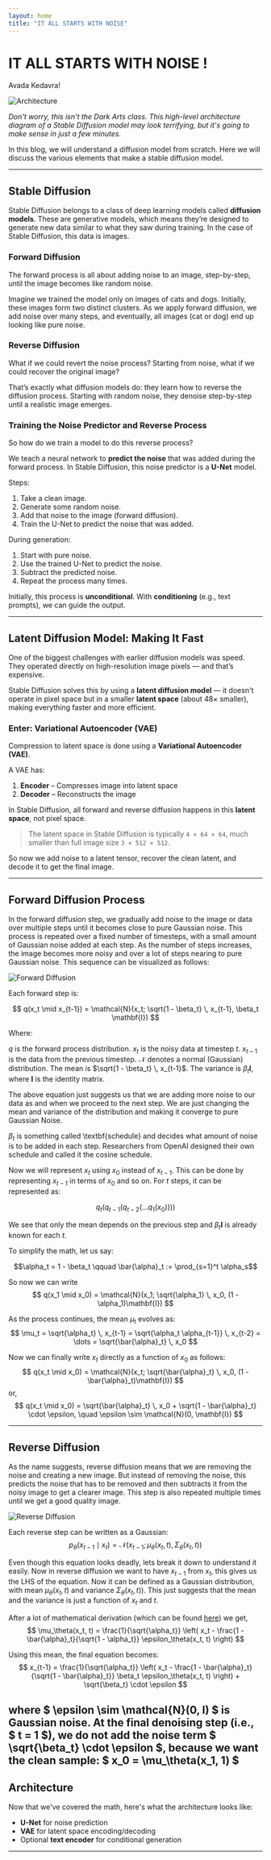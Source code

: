 ```yaml
---
layout: home
title: "IT ALL STARTS WITH NOISE"
---
```


# IT ALL STARTS WITH NOISE !

Avada Kedavra!


![Architecture](/assets/a.png)

*Don't worry, this isn't the Dark Arts class. This high-level architecture diagram of a Stable Diffusion model may look terrifying, but it's going to make sense in just a few minutes.*

In this blog, we will understand a diffusion model from scratch. Here we will discuss the various elements that make a stable diffusion model.

---

## Stable Diffusion

Stable Diffusion belongs to a class of deep learning models called **diffusion models**. These are generative models, which means they’re designed to generate new data similar to what they saw during training. In the case of Stable Diffusion, this data is images.

### Forward Diffusion

The forward process is all about adding noise to an image, step-by-step, until the image becomes like random noise.

Imagine we trained the model only on images of cats and dogs. Initially, these images form two distinct clusters. As we apply forward diffusion, we add noise over many steps, and eventually, all images (cat or dog) end up looking like pure noise.

### Reverse Diffusion

What if we could revert the noise process? Starting from noise, what if we could recover the original image?

That’s exactly what diffusion models do: they learn how to reverse the diffusion process. Starting with random noise, they denoise step-by-step until a realistic image emerges.

### Training the Noise Predictor and Reverse Process

So how do we train a model to do this reverse process?

We teach a neural network to **predict the noise** that was added during the forward process. In Stable Diffusion, this noise predictor is a **U-Net** model.

Steps:

1. Take a clean image.  
2. Generate some random noise.  
3. Add that noise to the image (forward diffusion).  
4. Train the U-Net to predict the noise that was added.

During generation:

1. Start with pure noise.  
2. Use the trained U-Net to predict the noise.  
3. Subtract the predicted noise.  
4. Repeat the process many times.

Initially, this process is **unconditional**. With **conditioning** (e.g., text prompts), we can guide the output.

---

## Latent Diffusion Model: Making It Fast

One of the biggest challenges with earlier diffusion models was speed. They operated directly on high-resolution image pixels — and that’s expensive.

Stable Diffusion solves this by using a **latent diffusion model** — it doesn't operate in pixel space but in a smaller **latent space** (about 48× smaller), making everything faster and more efficient.

### Enter: Variational Autoencoder (VAE)

Compression to latent space is done using a **Variational Autoencoder (VAE)**.

A VAE has:

1. **Encoder** – Compresses image into latent space  
2. **Decoder** – Reconstructs the image

In Stable Diffusion, all forward and reverse diffusion happens in this **latent space**, not pixel space.

> The latent space in Stable Diffusion is typically `4 × 64 × 64`, much smaller than full image size `3 × 512 × 512`.

So now we add noise to a latent tensor, recover the clean latent, and decode it to get the final image.

---

## Forward Diffusion Process

In the forward diffusion step, we gradually add noise to the image or data over multiple steps until it becomes close to pure Gaussian noise. This process is repeated over a fixed number of timesteps, with a small amount of Gaussian noise added at each step. As the number of steps increases, the image becomes more noisy and over a lot of steps nearing to pure Gaussian noise. This sequence can be visualized as follows:

![Forward Diffusion](/assets/forward_diffusion.png)

Each forward step is:

$$
    q(x_t \mid x_{t-1}) = \mathcal{N}(x_t; \sqrt{1 - \beta_t} \, x_{t-1}, \beta_t \mathbf{I})
$$
    
Where:

$q$ is the forward process distribution.
$x_t$ is the noisy data at timestep $t$.
$x_{t-1}$ is the data from the previous timestep.
$\mathcal{N}$ denotes a normal (Gaussian) distribution.
The mean is $\sqrt{1 - \beta_t} \, x_{t-1}$.
The variance is $\beta_t \mathbf{I}$, where $\mathbf{I}$ is the identity matrix.



The above equation just suggests us that we are adding more noise to our data as and when we proceed to the next step. We are just changing the mean and variance of the distribution and making it converge to pure Gaussian Noise.

$\beta_t$ is something called \textbf{schedule} and decides what amount of noise is to be added in each step. Researchers from OpenAI designed their own schedule and called it the cosine schedule.

Now we will represent $x_t$ using $x_0$ instead of $x_{t-1}$. This can be done by representing $x_{t-1}$ in terms of $x_0$ and so on. For $t$ steps, it can be represented as:

$$ q_t(q_{t-1}(q_{t-2}(\dots q_1(x_0)))) $$

We see that only the mean depends on the previous step and $\beta_t \mathbf{I}$ is already known for each $t$.

To simplify the math, let us say:

$$\alpha_t = 1 - \beta_t \qquad \bar{\alpha}_t := \prod_{s=1}^t \alpha_s$$

So now we can write 
$$
q(x_1 \mid x_0) = \mathcal{N}(x_1; \sqrt{\alpha_1} \, x_0, (1 - \alpha_1)\mathbf{I})
$$

As the process continues, the mean $\mu_t$ evolves as:
$$
\mu_t = \sqrt{\alpha_t} \, x_{t-1} = \sqrt{\alpha_t \alpha_{t-1}} \, x_{t-2} = \dots = \sqrt{\bar{\alpha}_t} \, x_0
$$

Now we can finally write $x_t$ directly as a function of $x_0$ as follows:
$$
q(x_t \mid x_0) = \mathcal{N}(x_t; \sqrt{\bar{\alpha}_t} \, x_0, (1 - \bar{\alpha}_t)\mathbf{I})
$$
 or, 
$$
q(x_t \mid x_0) = \sqrt{\bar{\alpha}_t} \, x_0 + \sqrt{1 - \bar{\alpha}_t} \cdot \epsilon, \quad \epsilon \sim \mathcal{N}(0, \mathbf{I})
$$

---

## Reverse Diffusion

As the name suggests, reverse diffusion means that we are removing the noise and creating a new image. But instead of removing the noise, this predicts the noise that has to be removed and then subtracts it from the noisy image to get a clearer image. This step is also repeated multiple times until we get a good quality image.

![Reverse Diffusion](/assets/reverse_diffusion.png)


Each reverse step can be written as a Gaussian:
$$
p_\theta(x_{t-1} \mid x_t) = \mathcal{N}(x_{t-1}; \mu_\theta(x_t, t), \Sigma_\theta(x_t, t))
$$

Even though this equation looks deadly, lets break it down to understand it easily. Now in reverse diffusion we want to have $x_{t-1}$ from $x_t$, this gives us the LHS of the equation. Now it can be defined as a Gaussian distribution, with mean $\mu_\theta(x_t, t)$ and variance $\Sigma_\theta(x_t, t))$. This just suggests that the mean and the variance is just a function of $x_t$ and $t$.

After a lot of mathematical derivation (which can be found [here](https://lilianweng.github.io/posts/2021-07-11-diffusion-models/#nice)) we get, 
$$
\mu_\theta(x_t, t) = \frac{1}{\sqrt{\alpha_t}} \left( x_t - \frac{1 - \bar{\alpha}_t}{\sqrt{1 - \alpha_t}} \epsilon_\theta(x_t, t) \right)
$$

Using this mean, the final equation becomes:
$$
x_{t-1} = \frac{1}{\sqrt{\alpha_t}} \left( x_t - \frac{1 - \bar{\alpha}_t}{\sqrt{1 - \bar{\alpha}_t}} \beta_t \epsilon_\theta(x_t, t) \right) + \sqrt{\beta_t} \cdot \epsilon
$$

where $ \epsilon \sim \mathcal{N}(0, I) $ is Gaussian noise. At the final denoising step (i.e., $ t = 1 $), we do not add the noise term $ \sqrt{\beta_t} \cdot \epsilon $, because we want the clean sample:
$
x_0 = \mu_\theta(x_1, 1)
$
---

## Architecture

Now that we've covered the math, here's what the architecture looks like:

- **U-Net** for noise prediction  
- **VAE** for latent space encoding/decoding  
- Optional **text encoder** for conditional generation  

---

